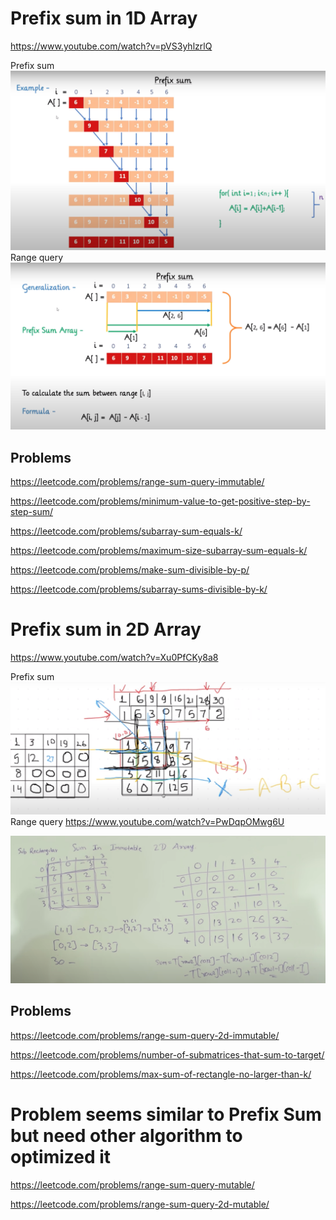 # Prefix sum in 1D Array
https://www.youtube.com/watch?v=pVS3yhlzrlQ

Prefix sum
![](assets/prefix-sum.png)
Range query
![](assets/range-query.png)

## Problems
https://leetcode.com/problems/range-sum-query-immutable/

https://leetcode.com/problems/minimum-value-to-get-positive-step-by-step-sum/

https://leetcode.com/problems/subarray-sum-equals-k/

https://leetcode.com/problems/maximum-size-subarray-sum-equals-k/

https://leetcode.com/problems/make-sum-divisible-by-p/

https://leetcode.com/problems/subarray-sums-divisible-by-k/

# Prefix sum in 2D Array
https://www.youtube.com/watch?v=Xu0PfCKy8a8

Prefix sum
![](assets/prefix-sum-2d.png)
Range query
https://www.youtube.com/watch?v=PwDqpOMwg6U

![](assets/range-query-2d.png)

## Problems
https://leetcode.com/problems/range-sum-query-2d-immutable/

https://leetcode.com/problems/number-of-submatrices-that-sum-to-target/

https://leetcode.com/problems/max-sum-of-rectangle-no-larger-than-k/

# Problem seems similar to Prefix Sum but need other algorithm to optimized it
https://leetcode.com/problems/range-sum-query-mutable/

https://leetcode.com/problems/range-sum-query-2d-mutable/




